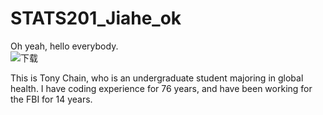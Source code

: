 # STATS201_Jiahe_ok
Oh yeah, hello everybody.  
![下载](https://github.com/Rising-Stars-by-Sunshine/STATS201_Jiahe_ok/assets/154964920/862b7711-f37a-4c74-abfb-09ed5aa3e8aa)  

This is Tony Chain, who is an undergraduate student majoring in global health. I have coding experience for 76 years, and have been working for the FBI for 14 years.
